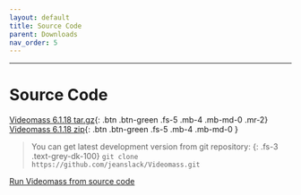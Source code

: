 ```yaml
---
layout: default
title: Source Code
parent: Downloads
nav_order: 5
---
```


---
  
# Source Code

[Videomass 6.1.18 tar.gz](https://github.com/jeanslack/Videomass/archive/refs/tags/v6.1.18.tar.gz){: .btn .btn-green .fs-5 .mb-4 .mb-md-0 .mr-2}
[Videomass 6.1.18 zip](https://github.com/jeanslack/Videomass/archive/refs/tags/v6.1.18.zip){: .btn .btn-green .fs-5 .mb-4 .mb-md-0 }

> You can get latest development version from git repository:
{: .fs-3 .text-grey-dk-100}
`git clone https://github.com/jeanslack/Videomass.git`

[Run Videomass from source code](https://github.com/jeanslack/Videomass/wiki/Run-Videomass-from-source-code) 

